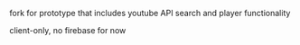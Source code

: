 fork for prototype that includes youtube API search and player functionality

client-only, no firebase for now
